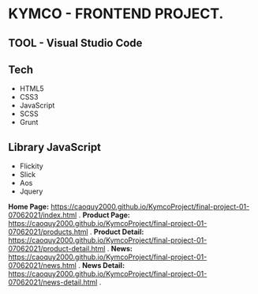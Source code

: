 # KYMCO - FRONTEND PROJECT.

## TOOL - Visual Studio Code

## Tech
- HTML5
- CSS3
- JavaScript
- SCSS
- Grunt
## Library JavaScript
- Flickity
- Slick
- Aos
- Jquery

**Home Page:** https://caoquy2000.github.io/KymcoProject/final-project-01-07062021/index.html .
**Product Page:** https://caoquy2000.github.io/KymcoProject/final-project-01-07062021/products.html .
**Product Detail:** https://caoquy2000.github.io/KymcoProject/final-project-01-07062021/product-detail.html .
**News:** https://caoquy2000.github.io/KymcoProject/final-project-01-07062021/news.html .
**News Detail:** https://caoquy2000.github.io/KymcoProject/final-project-01-07062021/news-detail.html .